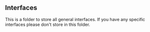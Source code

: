 ## Interfaces

This is a folder to store all general interfaces. If you have any specific interfaces please don't store in this folder.